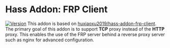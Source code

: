 # Hass Addon: FRP Client

[![Version](https://img.shields.io/badge/version-v1.1.0-yellow.svg)](https://github.com/huxiaoxu2019/hass-addon-frp-client/tree/v1.0.0)
This addon is based on [huxiaoxu2019/hass-addon-frp-client](https://github.com/huxiaoxu2019/hass-addon-frp-client). 
The primary goal of this addon is to support **TCP** proxy instead of the **HTTP** proxy. This enables the use of the FRP server behind a reverse proxy server such as nginx for advanced configuration.
